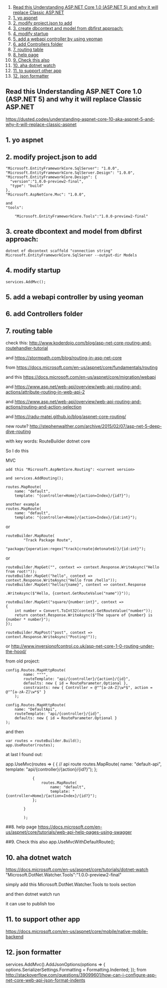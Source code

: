 <!-- TOC insertAnchor:true orderedList:true -->

1. [Read this Understanding ASP.NET Core 1.0 (ASP.NET 5) and why it will replace Classic ASP.NET](#read-this-understanding-aspnet-core-10-aspnet-5-and-why-it-will-replace-classic-aspnet)
2. [1. yo aspnet](#1-yo-aspnet)
3. [2. modify project.json to add](#2-modify-projectjson-to-add)
4. [3. create dbcontext and model from dbfirst approach:](#3-create-dbcontext-and-model-from-dbfirst-approach)
5. [4. modify startup](#4-modify-startup)
6. [5. add a webapi controller by using yeoman](#5-add-a-webapi-controller-by-using-yeoman)
7. [6. add Controllers folder](#6-add-controllers-folder)
8. [7. routing table](#7-routing-table)
9. [8. help page](#8-help-page)
10. [9. Check this also](#9-check-this-also)
11. [10. aha dotnet watch](#10-aha-dotnet-watch)
12. [11. to support other app](#11-to-support-other-app)
13. [12. json formatter](#12-json-formatter)

<!-- /TOC -->
<a id="markdown-read-this-understanding-aspnet-core-10-aspnet-5-and-why-it-will-replace-classic-aspnet" name="read-this-understanding-aspnet-core-10-aspnet-5-and-why-it-will-replace-classic-aspnet"></a>
## Read this Understanding ASP.NET Core 1.0 (ASP.NET 5) and why it will replace Classic ASP.NET
https://dusted.codes/understanding-aspnet-core-10-aka-aspnet-5-and-why-it-will-replace-classic-aspnet

<a id="markdown-1-yo-aspnet" name="1-yo-aspnet"></a>
## 1. yo aspnet
<a id="markdown-2-modify-projectjson-to-add" name="2-modify-projectjson-to-add"></a>
## 2. modify project.json to add

    "Microsoft.EntityFrameworkCore.SqlServer": "1.0.0",
    "Microsoft.EntityFrameworkCore.SqlServer.Design": "1.0.0",
    "Microsoft.EntityFrameworkCore.Design": {
      "version":"1.0.0-preview2-final",
      "type": "build"
    },    
    "Microsoft.AspNetCore.Mvc": "1.0.0",

    and
    "tools":
    
        "Microsoft.EntityFrameworkCore.Tools":"1.0.0-preview2-final"

<a id="markdown-3-create-dbcontext-and-model-from-dbfirst-approach" name="3-create-dbcontext-and-model-from-dbfirst-approach"></a>
## 3. create dbcontext and model from dbfirst approach: 
    dotnet ef dbcontext scaffold "connection string" Microsoft.EntityFrameworkCore.SqlServer --output-dir Models

<a id="markdown-4-modify-startup" name="4-modify-startup"></a>
## 4. modify startup    
    services.AddMvc();
    
<a id="markdown-5-add-a-webapi-controller-by-using-yeoman" name="5-add-a-webapi-controller-by-using-yeoman"></a>
## 5. add a webapi controller by using yeoman

<a id="markdown-6-add-controllers-folder" name="6-add-controllers-folder"></a>
## 6. add Controllers folder

<a id="markdown-7-routing-table" name="7-routing-table"></a>
## 7. routing table
check this: http://www.koderdojo.com/blog/asp-net-core-routing-and-routehandler-tutorial

and https://stormpath.com/blog/routing-in-asp-net-core

from https://docs.microsoft.com/en-us/aspnet/core/fundamentals/routing

and this https://docs.microsoft.com/en-us/aspnet/core/migration/webapi

and https://www.asp.net/web-api/overview/web-api-routing-and-actions/attribute-routing-in-web-api-2

and https://www.asp.net/web-api/overview/web-api-routing-and-actions/routing-and-action-selection

and https://radu-matei.github.io/blog/aspnet-core-routing/

new route? http://stephenwalther.com/archive/2015/02/07/asp-net-5-deep-dive-routing

with key words: RouteBuilder dotnet core

So I do this

MVC

    add this "Microsoft.AspNetCore.Routing": <current version>

    and services.AddRouting();

    routes.MapRoute(
        name: "default",
        template: "{controller=Home}/{action=Index}/{id?}");

    another example
    routes.MapRoute(
        name: "default",
        template: "{controller=Home}/{action=Index}/{id:int}");
    
or 

    routeBuilder.MapRoute(
            "Track Package Route",
            "package/{operation:regex(^track|create|detonate$)}/{id:int}");
or 

    routeBuilder.MapGet("", context => context.Response.WriteAsync("Hello from root!"));
    routeBuilder.MapGet("hello", context => context.Response.WriteAsync("Hello from /hello"));
    routeBuilder.MapGet("hello/{name}", context => context.Response
                                                              .WriteAsync($"Hello, {context.GetRouteValue("name")}"));

    routeBuilder.MapGet("square/{number:int}", context =>
    {
        int number = Convert.ToInt32(context.GetRouteValue("number"));
        return context.Response.WriteAsync($"The square of {number} is {number * number}");
    });

    routeBuilder.MapPost("post", context => context.Response.WriteAsync("Posting!"));

or
    http://www.inversionofcontrol.co.uk/asp-net-core-1-0-routing-under-the-hood/                

from old project:            

    config.Routes.MapHttpRoute(
            name: """",
            routeTemplate: "api/{controller}/{action}/{id}",
            defaults: new { id = RouteParameter.Optional },
            constraints: new { Controller = @"^[a-zA-Z]\w*$", action = @"^[a-zA-Z]\w*$" }
        );    

    config.Routes.MapHttpRoute(
        name: "DefaultApi",
        routeTemplate: "api/{controller}/{id}",
        defaults: new { id = RouteParameter.Optional }
    );    

and then
 
    var routes = routeBuilder.Build();
    app.UseRouter(routes);

at last I found out:

app.UseMvc(routes =>
            {
                {
                    // api route
                    routes.MapRoute(
                            name: "default-api",
                            template: "api/{controller}/{action}/{id?}");
                };

                {
                    routes.MapRoute(
                        name: "default",
                        template: "{controller=Home}/{action=Index}/{id?}");
                };
                    
            }       
            
            );    
          
<a id="markdown-8-help-page" name="8-help-page"></a>
##8. help page
https://docs.microsoft.com/en-us/aspnet/core/tutorials/web-api-help-pages-using-swagger          

<a id="markdown-9-check-this-also" name="9-check-this-also"></a>
##9. Check this also
app.UseMvcWithDefaultRoute();

<a id="markdown-10-aha-dotnet-watch" name="10-aha-dotnet-watch"></a>
## 10. aha dotnet watch
https://docs.microsoft.com/en-us/aspnet/core/tutorials/dotnet-watch
 "Microsoft.DotNet.Watcher.Tools":"1.0.0-preview2-final"
 
simply add this Microsoft.DotNet.Watcher.Tools to tools section

and then dotnet watch run

it can use to publish too

<a id="markdown-11-to-support-other-app" name="11-to-support-other-app"></a>
## 11. to support other app 
https://docs.microsoft.com/en-us/aspnet/core/mobile/native-mobile-backend

<a id="markdown-12-json-formatter" name="12-json-formatter"></a>
## 12. json formatter
services.AddMvc().AddJsonOptions(options =>
                {
                    options.SerializerSettings.Formatting = Formatting.Indented;
                });
from http://stackoverflow.com/questions/39099601/how-can-i-configure-asp-net-core-web-api-json-format-indents
                
